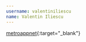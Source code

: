 ---username: valentiniliescuname: Valentin Iliescu---[metroappnet](http://apps.microsoft.com/windows/en-US/app/metroappnet/1f6d4160-c7dd-4c22-8a6d-c5d897107108){:target="_blank"}
